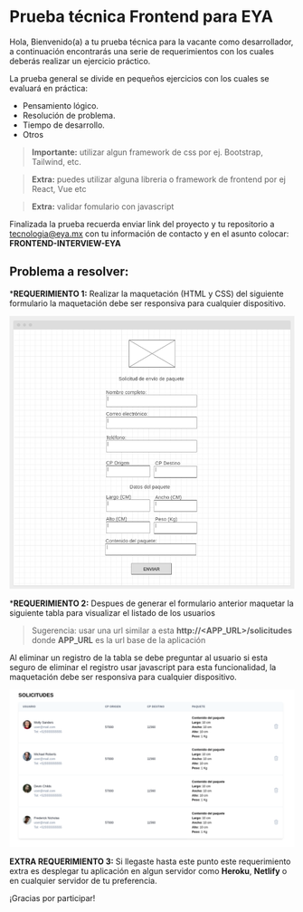 # Prueba técnica Frontend para EYA
Hola, Bienvenido(a) a tu prueba técnica para la vacante como desarrollador, a continuación encontrarás una serie de requerimientos con los cuales deberás realizar un ejercicio práctico.

La prueba general se divide en pequeños ejercicios con los cuales se evaluará en práctica:
* Pensamiento lógico.
* Resolución de problema.
* Tiempo de desarrollo.
* Otros

> **Importante:** utilizar algun framework de css por ej. Bootstrap, Tailwind, etc.

> **Extra:** puedes utilizar alguna libreria o framework de frontend por ej React, Vue etc

> **Extra:** validar fomulario con javascript

Finalizada la prueba recuerda enviar link del proyecto y tu repositorio a tecnologia@eya.mx con tu información de contacto y en el asunto colocar: **FRONTEND-INTERVIEW-EYA**

## Problema a resolver:

***REQUERIMIENTO 1:** Realizar la maquetación (HTML y CSS) del siguiente formulario la maquetación debe ser responsiva para cualquier dispositivo.

![Formulario](/img/screen01.png "Formulario")

***REQUERIMIENTO 2:** Despues de generar el formulario anterior maquetar la siguiente tabla para visualizar el listado de los usuarios

> Sugerencia: usar una url similar a esta **http://<APP_URL>/solicitudes** donde **APP_URL** es la url base de la aplicación

Al eliminar un registro de la tabla se debe preguntar al usuario si esta seguro de eliminar el registro usar javascript para esta funcionalidad, la maquetación debe ser responsiva para cualquier dispositivo.

![Tabla](/img/screen02.png "Tabla")

**EXTRA REQUERIMIENTO 3:** Si llegaste hasta este punto este requerimiento extra es desplegar tu aplicación en algun servidor como **Heroku**, **Netlify** o en cualquier servidor de tu preferencia.

¡Gracias por participar!
